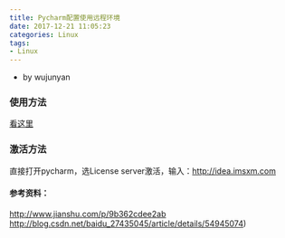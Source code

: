 ```yaml
---
title: Pycharm配置使用远程环境
date: 2017-12-21 11:05:23
categories: Linux
tags:
- Linux
---
```


- by wujunyan

### **使用方法**

[看这里](http://www.jianshu.com/p/9b362cdee2ab)

### **激活方法**

直接打开pycharm，选License server激活，输入：http://idea.imsxm.com

#### 参考资料：

http://www.jianshu.com/p/9b362cdee2ab
http://blog.csdn.net/baidu_27435045/article/details/54945074)

